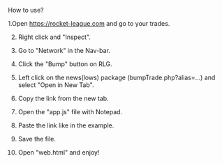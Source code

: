 How to use?

1.Open https://rocket-league.com and go to your trades.

2. Right click and "Inspect".

3. Go to "Network" in the Nav-bar.

4. Click the "Bump" button on RLG.

5. Left click on the news(lows) package (bumpTrade.php?alias=...) and select "Open in New Tab".

6. Copy the link from the new tab.

7. Open the "app.js" file with Notepad.

8. Paste the link like in the example.

9. Save the file.

10. Open "web.html" and enjoy!
